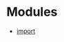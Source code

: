 # Modules

- [import](https://developer.mozilla.org/en/docs/web/javascript/reference/statements/import)
